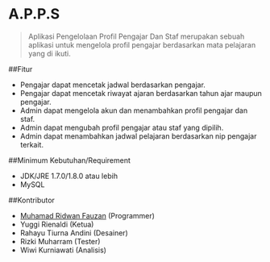 # A.P.P.S
> Aplikasi Pengelolaan Profil Pengajar Dan Staf merupakan sebuah aplikasi untuk mengelola profil pengajar berdasarkan mata pelajaran yang di ikuti.

##Fitur
- Pengajar dapat mencetak jadwal berdasarkan pengajar.
- Pengajar dapat mencetak riwayat ajaran berdasarkan tahun ajar maupun pengajar.
- Admin dapat mengelola akun dan menambahkan profil pengajar dan staf.
- Admin dapat mengubah profil pengajar atau staf yang dipilih.
- Admin dapat menambahkan jadwal pelajaran berdasarkan nip pengajar terkait.

##Minimum Kebutuhan/Requirement
- JDK/JRE 1.7.0/1.8.0 atau lebih
- MySQL

##Kontributor
- [Muhamad Ridwan Fauzan](https://www.facebook.com/iponks.eswete)   (Programmer)
- Yuggi Rienaldi          (Ketua)
- Rahayu Tiurna Andini    (Desainer)
- Rizki Muharram          (Tester)
- Wiwi Kurniawati         (Analisis)
